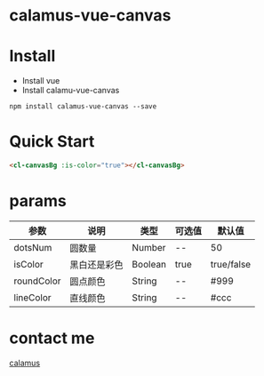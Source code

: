 # calamus-vue-canvas
# Install
- Install vue
- Install calamu-vue-canvas
```npm
npm install calamus-vue-canvas --save
```
# Quick Start
```html
<cl-canvasBg :is-color="true"></cl-canvasBg>
```
# params
| 参数 | 说明 | 类型 | 可选值 | 默认值 |
| --- |---|--- |--- |--- |
| dotsNum | 圆数量 | Number | --  | 50 |
| isColor| 黑白还是彩色 | Boolean | true | true/false |
| roundColor | 圆点颜色 | String | -- | #999 |
| lineColor | 直线颜色 | String | -- | #ccc |

# contact me
[calamus](http://www.calamus.xyz)
